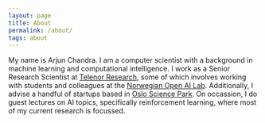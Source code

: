 ```yaml
---
layout: page
title: About
permalink: /about/
tags: about
---
```


My name is Arjun Chandra. I am a computer scientist with a background in machine learning and computational intelligence. I work as a Senior Research Scientist at [Telenor Research](https://www.telenor.com/innovation/research/), some 
of which involves working with students and colleagues at the [Norwegian Open AI Lab](https://www.ntnu.edu/web/ailab/). Additionally, I advise a handful of startups based in [Oslo Science Park](https://www.forskningsparken.no/om-oss/about-oslo-science-park/). On occassion, I do guest lectures on AI topics, specifically reinforcement learning, where most of my current research is focussed.
